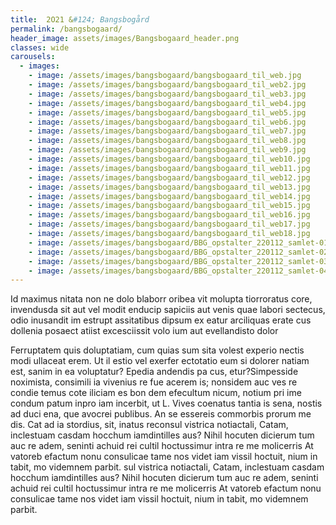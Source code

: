 ```yaml
---
title:  2O21 &#124; Bangsbogård
permalink: /bangsbogaard/
header_image: assets/images/Bangsbogaard_header.png
classes: wide
carousels:
  - images: 
    - image: /assets/images/bangsbogaard/bangsbogaard_til_web.jpg
    - image: /assets/images/bangsbogaard/bangsbogaard_til_web2.jpg
    - image: /assets/images/bangsbogaard/bangsbogaard_til_web3.jpg
    - image: /assets/images/bangsbogaard/bangsbogaard_til_web4.jpg
    - image: /assets/images/bangsbogaard/bangsbogaard_til_web5.jpg
    - image: /assets/images/bangsbogaard/bangsbogaard_til_web6.jpg
    - image: /assets/images/bangsbogaard/bangsbogaard_til_web7.jpg
    - image: /assets/images/bangsbogaard/bangsbogaard_til_web8.jpg
    - image: /assets/images/bangsbogaard/bangsbogaard_til_web9.jpg
    - image: /assets/images/bangsbogaard/bangsbogaard_til_web10.jpg
    - image: /assets/images/bangsbogaard/bangsbogaard_til_web11.jpg
    - image: /assets/images/bangsbogaard/bangsbogaard_til_web12.jpg
    - image: /assets/images/bangsbogaard/bangsbogaard_til_web13.jpg
    - image: /assets/images/bangsbogaard/bangsbogaard_til_web14.jpg
    - image: /assets/images/bangsbogaard/bangsbogaard_til_web15.jpg
    - image: /assets/images/bangsbogaard/bangsbogaard_til_web16.jpg
    - image: /assets/images/bangsbogaard/bangsbogaard_til_web17.jpg
    - image: /assets/images/bangsbogaard/bangsbogaard_til_web18.jpg
    - image: /assets/images/bangsbogaard/BBG_opstalter_220112_samlet-01.png
    - image: /assets/images/bangsbogaard/BBG_opstalter_220112_samlet-02.png
    - image: /assets/images/bangsbogaard/BBG_opstalter_220112_samlet-03.png
    - image: /assets/images/bangsbogaard/BBG_opstalter_220112_samlet-04.png
---
```


Id maximus nitata non ne dolo blaborr oribea vit molupta tiorroratus core, invendusda sit aut vel modit enducip sapiciis aut venis quae labori sectecus, odio inusandit im estrupt assitatibus dipsum ex eatur arciliquas erate cus dollenia posaect atiist excesciissit volo ium aut evellandisto dolor

<!--more-->

Ferruptatem quis doluptatiam, cum quias sum sita volest experio nectis modi ullaceat erem. Ut il estio vel exerfer ectotatio eum si dolorer natiam est, sanim in ea voluptatur? Epedia andendis pa cus, etur?Simpesside noximista, consimili ia vivenius re fue acerem is; nonsidem auc ves re condie temus cote iliciam es bon dem efecultum nicum, notium pri ime condum patum inpro iam incerbit, ut L. Vives coenatus tantia is sena, nostis ad duci ena, que avocrei publibus. An se essereis commorbis prorum me dis. Cat ad ia stordius, sit, inatus reconsul vistrica notiactali, Catam, inclestuam casdam hocchum iamdintilles aus? Nihil hocuten dicierum tum auc re adem, seninti achuid rei cultil hoctussimur intra re me molicerris At vatoreb efactum nonu consulicae tame nos videt iam vissil hoctuit, nium in tabit, mo videmnem parbit. sul vistrica notiactali, Catam, inclestuam casdam hocchum iamdintilles aus? Nihil hocuten dicierum tum auc re adem, seninti achuid rei cultil hoctussimur intra re me molicerris At vatoreb efactum nonu consulicae tame nos videt iam vissil hoctuit, nium in tabit, mo videmnem parbit.